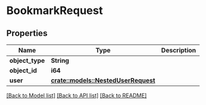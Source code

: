 # BookmarkRequest

## Properties

Name | Type | Description | Notes
------------ | ------------- | ------------- | -------------
**object_type** | **String** |  | 
**object_id** | **i64** |  | 
**user** | [**crate::models::NestedUserRequest**](NestedUserRequest.md) |  | 

[[Back to Model list]](../README.md#documentation-for-models) [[Back to API list]](../README.md#documentation-for-api-endpoints) [[Back to README]](../README.md)


